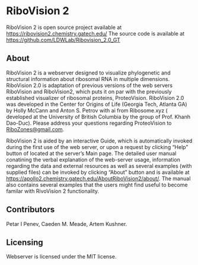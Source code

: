 # RiboVision 2

RiboVision 2 is open source project available at https://ribovision2.chemistry.gatech.edu/ The source code is available at https://github.com/LDWLab/Ribovision_2.0_GT

## About

RiboVision 2  is a webserver designed to visualize phylogenetic and structural information about ribosomal RNA  in multiple dimensions. RiboVision 2.0 is adaptation of previous versions of the web servers RiboVision and RiboVision2, which puts it on par with the previously established visualizer of ribosomal proteins, ProteoVision. RiboVision 2.0 was developed in the Center for Origins of Life (Georgia Tech, Atlanta GA) by Holly McCann and Anton S. Petrov with ai  from Ribosome.xyz (
developed at the University of British Columbia by the group of Prof. Khanh Dao-Duc). Please address your questions regarding ProteoVision to RiboZones@gmail.com.

RiboVision 2 is aided by an interactive Guide, which is automatically invoked during the first use of the web server, or upon a request by clicking “Help” button of located at the server’s Main page. The detailed user manual conatining the verbal explanation of the web-server usage, information regarding the data and external resources as well as several examples (with supplied files) can be invoked by clicking “About” button and is available at https://apollo2.chemistry.gatech.edu/AboutRiboVision2/about/. The manual also contains several examples that the users might find useful to become familar with RivoVision 2 functionality.

## Contributors
Petar I Penev, Caeden M. Meade, Artem Kushner.

## Licensing 
Webserver is licensed under the MIT license.
